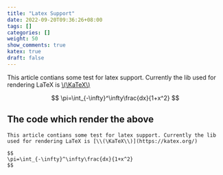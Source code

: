 ```yaml
---
title: "Latex Support"
date: 2022-09-20T09:36:26+08:00
tags: []
categories: []
weight: 50
show_comments: true
katex: true
draft: false
---
```


This article contians some test for latex support. Currently the lib used for rendering LaTeX is [\\(\KaTeX\\)](https://katex.org/)

<!--more-->

$$
\pi=\int_{-\infty}^\infty\frac{dx}{1+x^2}
$$

## The code which render the above

```
This article contians some test for latex support. Currently the lib used for rendering LaTeX is [\\(\KaTeX\\)](https://katex.org/)

$$
\pi=\int_{-\infty}^\infty\frac{dx}{1+x^2}
$$
```
